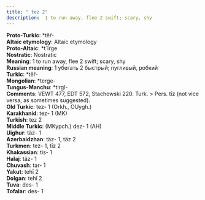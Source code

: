 ```yaml
---
title: " tez 2"
description:  1 to run away, flee 2 swift; scary, shy
---
```


<strong>Proto-Turkic</strong>:  *tēŕ-<br>
<strong>Altaic etymology</strong>:  Altaic etymology<br>
<strong> Proto-Altaic</strong>:  *t`ī́ŕge<br>
<strong>Nostratic</strong>:  Nostratic<br>
<strong>Meaning</strong>:  1 to run away, flee 2 swift; scary, shy<br>
<strong>Russian meaning</strong>:  1 убегать 2 быстрый; пугливый, робкий<br>
<strong>Turkic</strong>:  *tēŕ-<br>
<strong>Mongolian</strong>:  *terge-<br>
<strong>Tungus-Manchu</strong>:  *tirgī-<br>
<strong>Comments</strong>:  VEWT 477, EDT 572, Stachowski 220. Turk. > Pers. tīz (not vice versa, as sometimes suggested).<br>
<strong>Old Turkic</strong>:  tez- 1 (Orkh., OUygh.)<br>
<strong>Karakhanid</strong>:  tez- 1 (MK)<br>
<strong>Turkish</strong>:  tez 2<br>
<strong>Middle Turkic</strong>:  (MKypch.) dez- 1 (AH)<br>
<strong>Uighur</strong>:  täz- 1<br>
<strong>Azerbaidzhan</strong>:  täz- 1, täz 2<br>
<strong>Turkmen</strong>:  tez- 1, tīz 2<br>
<strong>Khakassian</strong>:  tis- 1<br>
<strong>Halaj</strong>:  täz- 1<br>
<strong>Chuvash</strong>:  tar- 1<br>
<strong>Yakut</strong>:  tehī 2<br>
<strong>Dolgan</strong>:  tehī 2<br>
<strong>Tuva</strong>:  des- 1<br>
<strong>Tofalar</strong>:  des- 1<br>


